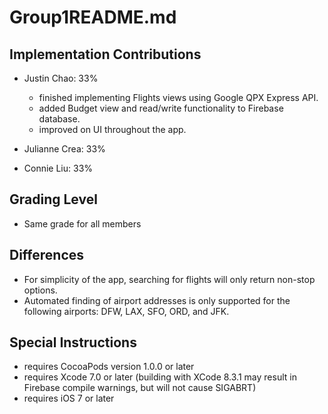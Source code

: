 # Group1README.md

## Implementation Contributions  
- Justin Chao: 33%     
    * finished implementing Flights views using Google QPX Express API.
    * added Budget view and read/write functionality to Firebase database.
    * improved on UI throughout the app.


- Julianne Crea: 33% 


- Connie Liu: 33% 
    

## Grading Level   
- Same grade for all members  


## Differences  
- For simplicity of the app, searching for flights will only return non-stop options.
- Automated finding of airport addresses is only supported for the following airports: DFW, LAX,
  SFO, ORD, and JFK.



## Special Instructions   
- requires CocoaPods version 1.0.0 or later
- requires Xcode 7.0 or later (building with XCode 8.3.1 may result in Firebase
  compile warnings, but will not cause SIGABRT)
- requires iOS 7 or later
